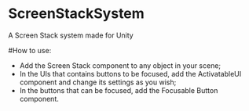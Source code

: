 # ScreenStackSystem
 A Screen Stack system made for Unity

#How to use:
 - Add the Screen Stack component to any object in your scene;
 - In the UIs that contains buttons to be focused, add the ActivatableUI component and change its settings as you wish;
 - In the buttons that can be focused, add the Focusable Button component.
